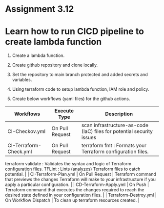 # Assignment 3.12

# Learn how to run CICD pipeline to create lambda function
1) Create a lambda function.

2) Create github repository and clone locally.

3) Set the repository to main branch protected and added secrets and variables.

4) Using terraform code to setup lambda function, IAM role and policy.

5) Create below workflows (yaml files) for the github actions.

| Workflows	| Execute Type	| Description |
| --------- | ------------- | ------------|
| CI-Checkov.yml	| On Pull Request	| scan infrastructure-as-code (IaC) files for potential security issues |
| CI-Terraform-Check.yml	| On Pull Request	| terraform fmt : Formats your Terraform configuration files. 
terraform validate : Validates the syntax and logic of Terraform configuration files. 
TFLint : Lints (analyzes) Terraform files to catch potential. |
| CI-Terraform-Plan.yml	| On Pull Request	| Terraform command that previews the changes Terraform will make to your infrastructure if you apply a particular configuration. |
| CD-Terraform-Apply.yml	| On Push	| Terraform command that executes the changes required to reach the desired state defined in your configuration files. |
| Terraform-Destroy.yml	| On Workflow Dispatch	| To clean up terraform resources created. |
